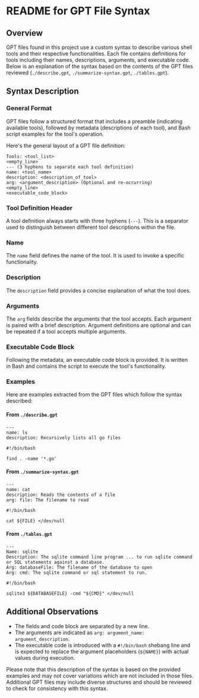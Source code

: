 # README for GPT File Syntax

## Overview
GPT files found in this project use a custom syntax to describe various shell tools and their respective functionalities. Each file contains definitions for tools including their names, descriptions, arguments, and executable code. Below is an explanation of the syntax based on the contents of the GPT files reviewed (`./describe.gpt`, `./summarize-syntax.gpt`, `./tables.gpt`).

## Syntax Description

### General Format
GPT files follow a structured format that includes a preamble (indicating available tools), followed by metadata (descriptions of each tool), and Bash script examples for the tool's operation. 

Here's the general layout of a GPT file definition:
```
Tools: <tool_list>
<empty_line>
--- (3 hyphens to separate each tool definition)
name: <tool_name>
description: <description_of_tool>
arg: <argument_description> (Optional and re-occurring)
<empty_line>
<executable_code_block>
```

### Tool Definition Header
A tool definition always starts with three hyphens (`---`). This is a separator used to distinguish between different tool descriptions within the file.

### Name
The `name` field defines the name of the tool. It is used to invoke a specific functionality.

### Description
The `description` field provides a concise explanation of what the tool does.

### Arguments
The `arg` fields describe the arguments that the tool accepts. Each argument is paired with a brief description. Argument definitions are optional and can be repeated if a tool accepts multiple arguments.

### Executable Code Block
Following the metadata, an executable code block is provided. It is written in Bash and contains the script to execute the tool's functionality.

### Examples
Here are examples extracted from the GPT files which follow the syntax described:

#### From `./describe.gpt`
```
---
name: ls
description: Recursively lists all go files

#!/bin/bash

find . -name '*.go'
```
#### From `./summarize-syntax.gpt`
```
---
name: cat
description: Reads the contents of a file
arg: file: The filename to read

#!/bin/bash

cat ${FILE} </dev/null
```
#### From `./tables.gpt`
```
---
Name: sqlite
Description: The sqlite command line program ... to run sqlite command or SQL statements against a database.
Arg: databaseFile: The filename of the database to open
Arg: cmd: The sqlite command or sql statement to run.

#!/bin/bash

sqlite3 ${DATABASEFILE} -cmd "${CMD}" </dev/null
```

## Additional Observations
- The fields and code block are separated by a new line.
- The arguments are indicated as `arg: argument_name: argument_description`.
- The executable code is introduced with a `#!/bin/bash` shebang line and is expected to replace the argument placeholders (`${NAME}`) with actual values during execution.

Please note that this description of the syntax is based on the provided examples and may not cover variations which are not included in those files. Additional GPT files may include diverse structures and should be reviewed to check for consistency with this syntax.

